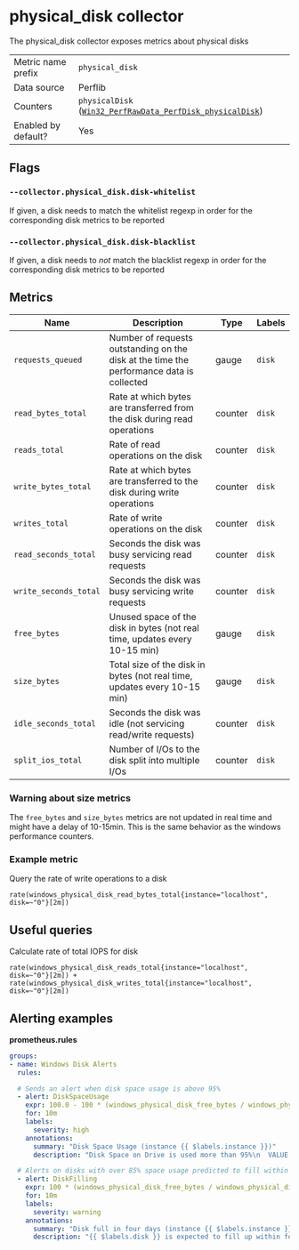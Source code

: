 # physical_disk collector

The physical_disk collector exposes metrics about physical disks

|||
-|-
Metric name prefix  | `physical_disk`
Data source         | Perflib
Counters             | `physicalDisk` ([`Win32_PerfRawData_PerfDisk_physicalDisk`](https://msdn.microsoft.com/en-us/windows/hardware/aa394307(v=vs.71)))
Enabled by default? | Yes

## Flags

### `--collector.physical_disk.disk-whitelist`

If given, a disk needs to match the whitelist regexp in order for the corresponding disk metrics to be reported

### `--collector.physical_disk.disk-blacklist`

If given, a disk needs to *not* match the blacklist regexp in order for the corresponding disk metrics to be reported

## Metrics

Name | Description | Type | Labels
-----|-------------|------|-------
`requests_queued` | Number of requests outstanding on the disk at the time the performance data is collected | gauge | `disk`
`read_bytes_total` | Rate at which bytes are transferred from the disk during read operations | counter | `disk`
`reads_total` | Rate of read operations on the disk | counter | `disk`
`write_bytes_total` | Rate at which bytes are transferred to the disk during write operations  | counter | `disk`
`writes_total` | Rate of write operations on the disk  | counter | `disk`
`read_seconds_total` | Seconds the disk was busy servicing read requests | counter | `disk`
`write_seconds_total` | Seconds the disk was busy servicing write requests | counter | `disk`
`free_bytes` | Unused space of the disk in bytes (not real time, updates every 10-15 min) | gauge | `disk`
`size_bytes` | Total size of the disk in bytes (not real time, updates every 10-15 min) | gauge | `disk`
`idle_seconds_total` | Seconds the disk was idle (not servicing read/write requests) | counter | `disk`
`split_ios_total` | Number of I/Os to the disk split into multiple I/Os | counter | `disk`

### Warning about size metrics
The `free_bytes` and `size_bytes` metrics are not updated in real time and might have a delay of 10-15min.
This is the same behavior as the windows performance counters.

### Example metric
Query the rate of write operations to a disk
```
rate(windows_physical_disk_read_bytes_total{instance="localhost", disk=~"0"}[2m])
```

## Useful queries
Calculate rate of total IOPS for disk
```
rate(windows_physical_disk_reads_total{instance="localhost", disk=~"0"}[2m]) + rate(windows_physical_disk_writes_total{instance="localhost", disk=~"0"}[2m])
```

## Alerting examples
**prometheus.rules**
```yaml
groups:
- name: Windows Disk Alerts
  rules:

  # Sends an alert when disk space usage is above 95%
  - alert: DiskSpaceUsage
    expr: 100.0 - 100 * (windows_physical_disk_free_bytes / windows_physical_disk_size_bytes) > 95
    for: 10m
    labels:
      severity: high
    annotations:
      summary: "Disk Space Usage (instance {{ $labels.instance }})"
      description: "Disk Space on Drive is used more than 95%\n  VALUE = {{ $value }}\n  LABELS: {{ $labels }}"

  # Alerts on disks with over 85% space usage predicted to fill within the next four days
  - alert: DiskFilling
    expr: 100 * (windows_physical_disk_free_bytes / windows_physical_disk_size_bytes) < 15 and predict_linear(windows_physical_disk_free_bytes[6h], 4 * 24 * 3600) < 0
    for: 10m
    labels:
      severity: warning
    annotations:
      summary: "Disk full in four days (instance {{ $labels.instance }})"
      description: "{{ $labels.disk }} is expected to fill up within four days. Currently {{ $value | humanize }}% is available.\n VALUE = {{ $value }}\n LABELS: {{ $labels }}"
```
